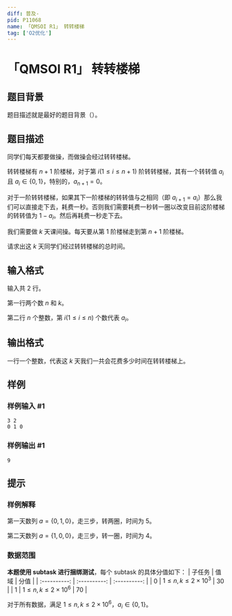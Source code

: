 ```yaml
---
diff: 普及-
pid: P11068
name: 「QMSOI R1」 转转楼梯
tag: ['O2优化']
---
```

# 「QMSOI R1」 转转楼梯
## 题目背景

题目描述就是最好的题目背景（）。
## 题目描述

同学们每天都要做操，而做操会经过转转楼梯。

转转楼梯有 $n+1$ 阶楼梯，对于第 $i(1\le i\le n+1)$ 阶转转楼梯，其有一个转转值 $a_i$ 且 $a_i\in\{0,1\}$，特别的，$a_{n+1}=0$。

对于一阶转转楼梯，如果其下一阶楼梯的转转值与之相同（即 $a_{i+1}=a_i$）那么我们可以直接走下去，耗费一秒。否则我们需要耗费一秒转一圈以改变目前这阶楼梯的转转值为 $1-a_i$。然后再耗费一秒走下去。

我们需要做 $k$ 天课间操。每天要从第 $1$ 阶楼梯走到第 $n+1$ 阶楼梯。

请求出这 $k$ 天同学们经过转转楼梯的总时间。
## 输入格式

输入共 $2$ 行。

第一行两个数 $n$ 和 $k$。

第二行 $n$ 个整数，第 $i(1\leq i\leq n)$ 个数代表 $a_i$。
## 输出格式

一行一个整数，代表这 $k$ 天我们一共会花费多少时间在转转楼梯上。
## 样例

### 样例输入 #1
```
3 2
0 1 0
```
### 样例输出 #1
```
9
```
## 提示

### 样例解释
第一天数列 $a=\{0,1,0\}$，走三步，转两圈，时间为 $5$。

第二天数列 $a=\{1,0,0\}$，走三步，转一圈，时间为 $4$。

### 数据范围

**本题使用 subtask 进行捆绑测试**，每个 subtask 的具体分值如下：
| 子任务 | 值域 | 分值 |
| :----------: | :----------: | :----------: |
| $0$ | $1\le n,k\le 2\times 10^3$ | $30$ |
| $1$ | $1\le n,k\le 2\times 10^6$ | $70$ |

对于所有数据，满足 $1\le n,k\le2\times10^6$，$a_i\in\{0,1\}$。
